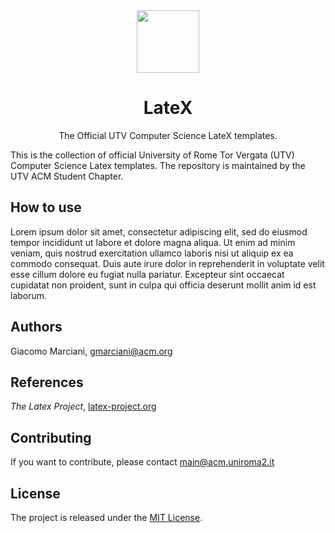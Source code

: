 <div style="text-align:center">
<img src="http://gmarciani.com/media/logo/tex-logo.png" width="100">
<h1>LateX</h1>
<p>The Official UTV Computer Science LateX templates.</p>
</div>


This is the collection of official University of Rome Tor Vergata (UTV) Computer Science Latex templates.
The repository is maintained by the UTV ACM Student Chapter.

## How to use
Lorem ipsum dolor sit amet, consectetur adipiscing elit, sed do eiusmod tempor incididunt ut labore et dolore magna aliqua. Ut enim ad minim veniam, quis nostrud exercitation ullamco laboris nisi ut aliquip ex ea commodo consequat. Duis aute irure dolor in reprehenderit in voluptate velit esse cillum dolore eu fugiat nulla pariatur. Excepteur sint occaecat cupidatat non proident, sunt in culpa qui officia deserunt mollit anim id est laborum.


## Authors
Giacomo Marciani, [gmarciani@acm.org](mailto:gmarciani@acm.org)


## References
*The Latex Project*, [latex-project.org](http://www.latex-project.org)


## Contributing
If you want to contribute, please contact [main@acm.uniroma2.it](mailto:main@acm.uniroma2.it)


## License
The project is released under the [MIT License](https://opensource.org/licenses/MIT).
